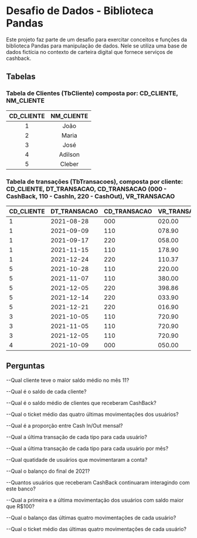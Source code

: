 # Desafio de Dados - Biblioteca Pandas

Este projeto faz parte de um desafio para exercitar conceitos e funções da biblioteca Pandas para manipulação de dados. Nele se utiliza uma base de dados fictícia no contexto de carteira digital que fornece serviços de cashback.

## Tabelas

### Tabela de Clientes (TbCliente) composta por: CD_CLIENTE, NM_CLIENTE

| CD_CLIENTE | NM_CLIENTE |
|:----------:|:----------:|
| 1          | João       |
| 2          | Maria      |
| 3          | José       |
| 4          | Adilson    |
| 5          | Cleber     |

### Tabela de transações (TbTransacoes), composta por cliente: CD_CLIENTE, DT_TRANSACAO, CD_TRANSACAO (000 - CashBack, 110 - CashIn, 220 - CashOut), VR_TRANSACAO

| CD_CLIENTE | DT_TRANSACAO | CD_TRANSACAO | VR_TRANSACAO |
|------------|--------------|--------------|--------------|
| 1          | 2021-08-28   | 000          | 020.00       |
| 1          | 2021-09-09   | 110          | 078.90       |
| 1          | 2021-09-17   | 220          | 058.00       |
| 1          | 2021-11-15   | 110          | 178.90       |
| 1          | 2021-12-24   | 220          | 110.37       |
| 5          | 2021-10-28   | 110          | 220.00       |
| 5          | 2021-11-07   | 110          | 380.00       |
| 5          | 2021-12-05   | 220          | 398.86       |
| 5          | 2021-12-14   | 220          | 033.90       |
| 5          | 2021-12-21   | 220          | 016.90       |
| 3          | 2021-10-05   | 110          | 720.90       |
| 3          | 2021-11-05   | 110          | 720.90       |
| 3          | 2021-12-05   | 110          | 720.90       |
| 4          | 2021-10-09   | 000          | 050.00       |


## Perguntas

--Qual cliente teve o maior saldo médio no mês 11? 

--Qual é o saldo de cada cliente?

--Qual é o saldo médio de clientes que receberam CashBack?

--Qual o ticket médio das quatro últimas movimentações dos usuários?

--Qual é a proporção entre Cash In/Out mensal?

--Qual a última transação de cada tipo para cada usuário?

--Qual a última transação de cada tipo para cada usuário por mês?

--Qual quatidade de usuários que movimentaram a conta?

--Qual o balanço do final de 2021?

--Quantos usuários que receberam CashBack continuaram interagindo com este banco?

--Qual a primeira e a última movimentação dos usuários com saldo maior que R$100?

--Qual o balanço das últimas quatro movimentações de cada usuário?

--Qual o ticket médio das últimas quatro movimentações de cada usuário?
